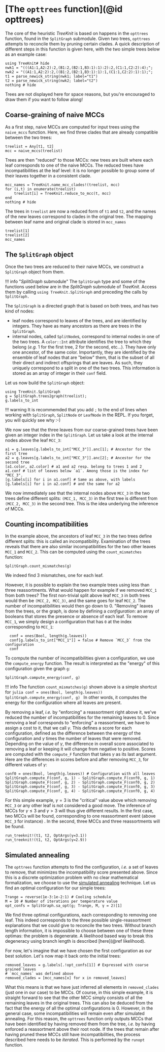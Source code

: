 # [The `opttrees` function](@id opttrees)

The core of the heuristic *TreeKnit* is based on happens in the `opttrees` function, found in the `SplitGraph` submodule. 
  Given two trees, `opttrees` attempts to reconcile them by pruning certain clades. 
  A quick description of different steps in this function is given here, with the two simple trees below as an example case: 
```@example opttrees
using TreeKnit# hide
nwk1 = "(((A1:1,A2:2):2,(B1:2,(B2:1,B3:1):1):2):2,(C1:1,C2:2):4);";
nwk2 = "((A1:1,A2:2):2,((B1:2,(B2:1,B3:1):1):1,(C1:1,C2:2):1):1);";
t1 = parse_newick_string(nwk1; label="t1")
t2 = parse_newick_string(nwk2; label="t2")
nothing # hide
```
Trees are not displayed here for space reasons, but you're encouraged to draw them if you want to follow along! 

## Coarse-graining of naive MCCs

As a first step, naive MCCs are computed for input trees using the `naive_mccs` function. 
  Here, we find three clades that are already compatible between the two trees: 
```@example opttrees
treelist = Any[t1, t2]
mcc = naive_mccs(treelist)
```  

Trees are then "reduced" to those MCCs: new trees are built where each leaf corresponds to one of the naive MCCs. 
  The reduced trees have incompatibilities at the leaf level: it is no longer possible to group some of their leaves together in a consistent clade.  
```@example opttrees
mcc_names = TreeKnit.name_mcc_clades!(treelist, mcc)
for (i,t) in enumerate(treelist)
	treelist[i] = TreeKnit.reduce_to_mcc(t, mcc)
end
nothing # hide
```

The trees in `treelist` are now a reduced form of `t1` and `t2`, and the names of the new leaves correspond to clades in the original tree. 
  The mapping between leaf name and original clade is stored in `mcc_names`
```@repl opttrees
treelist[1]
treelist[2]
mcc_names
```

## The `SplitGraph` object

Once the two trees are reduced to their naive MCCs, we construct a `SplitGraph` object from them. 

!!! info "*SplitGraph* submodule"
    The `SplitGraph` type and some of the functions used below are in the *SplitGraph* submodule of *TreeKnit*. Access them by calling `using TreeKnit.SplitGraph` and preceding the calls by `SplitGraph.`

The `SplitGraph` is a directed graph that is based on both trees, and has two kind of nodes: 
- leaf nodes correspond to leaves of the trees, and are identified by integers. 
  They have as many ancestors as there are trees in the `SplitGraph`. 
- internal nodes, called `SplitNode`s, correspond to internal nodes in one of the two trees. A `color::Int` attribute identifies the tree to which they belong (*e.g.* 1 for the first tree, 2 for the second, etc...).
  They have only one ancestor, of the same color. 
  Importantly, they are identified by the ensemble of leaf nodes that are "below" them, that is the subset of all their direct and indirect offsprings that are leaves. 
  As such, they uniquely correspond to a split in one of the two trees. 
  This information is stored as an array of integer in their `conf` field. 

Let us now build the `SplitGraph` object: 
```@example opttrees
using TreeKnit.SplitGraph
g = SplitGraph.trees2graph(treelist); 
g.labels_to_int
```

!!! warning
    It is recommemded that you add `;` to the end of lines when working with `SplitGraph`, `SplitNode` or `LeafNode` in the REPL. 
    If you forget, you will quickly see why :-) 

We now see that the three leaves from our coarse-grained trees have been given an integer index in the `SplitGraph`. 
  Let us take a look at the internal nodes above the leaf `MCC_3`: 
```@repl opttrees
a1 = g.leaves[g.labels_to_int["MCC_3"]].anc[1]; # Ancestor for the first tree
a2 = g.leaves[g.labels_to_int["MCC_3"]].anc[2]; # Ancestor for the second tree
[a1.color, a2.color] # a1 and a2 resp. belong to trees 1 and 2
a1.conf # list of leaves below `a1`. Among those is the index for "MCC_3".
[g.labels[i] for i in a1.conf] # Same as above, with labels
[g.labels[i] for i in a2.conf] # and the same for a2 
```
We now immediately see that the internal nodes above `MCC_3` in the two trees define different splits: `(MCC_1, MCC_3)` in the first tree is different from `(MCC_2, MCC_3)` in the second tree. This is the idea underlying the inference of MCCs. 

## Counting incompatibilities

In the example above, the ancestors of leaf `MCC_3` in the two trees define different splits: this is called an incompatibility. 
  Examination of the trees reveals that there are also similar incompatibilities for the two other leaves `MCC_1` and `MCC_2`. 
  This can be computed using the `count_mismatches` function: 

```@example opttrees
SplitGraph.count_mismatches(g)
```

We indeed find 3 mismatches, one for each leaf. 

However, it is possible to explain the two example trees using less than three reassortments. 
  What would happen for example if we removed `MCC_1` from both trees? 
  The first non-trivial split above leaf `MCC_3` in both trees would then be `(MCC_2, MCC_3)`, and the same goes for leaf `MCC_2`. 
  The number of incompatibilities would then go down to 0. 
"Removing" leaves from the trees, or the graph, is done by defining a *configuration*: an array of booleans that stores the presence or absence of each leaf. 
  To remove `MCC_1`, we simply design a configuration that has `0` at the index corresponding to `MCC_1`: 

```@example opttrees
  conf = ones(Bool, length(g.leaves))
  conf[g.labels_to_int["MCC_1"]] = false # Remove `MCC_3` from the configuration
  conf
```

To compute the number of incompatibilities given a configuration, we use the `compute_energy` function. The result is interpreted as the "energy" of this configuration given the graph `g`: 

```@example opttrees
SplitGraph.compute_energy(conf, g)
```

!!! info 
    The function `count_mismatches(g)` shown above is a simple shortcut for 
    ```julia
    conf = ones(Bool, length(g.leaves))
    SplitGraph.compute_energy(conf, g)
    ```
    In other words, it computes the energy for the configuration where all leaves are present. 

By removing a leaf, *i.e.* by "enforcing" a reassortment right above it, we've reduced the number of incompatibilities for the remaining leaves to 0. 
  Since removing a leaf corresponds to "enforcing" a reassortment, we have to assign a cost to it, that we call $\gamma$. 
  This defines a score for each configuration, defined as the difference between the energy of the configuration and $\gamma$ times the number of leaves that were removed.
Depending on the value of $\gamma$, the difference in overall score associated to removing a leaf or keeping it will change from negative to positive. 
  Scores are computed with the `compute_F` function that takes $\gamma$ as its last argument.
  Here are the differences in scores before and after removing `MCC_3`, for different values of $\gamma$:   
```@repl opttrees
conf0 = ones(Bool, length(g.leaves)) # Configuration with all leaves
SplitGraph.compute_F(conf, g, 1) - SplitGraph.compute_F(conf0, g, 1)
SplitGraph.compute_F(conf, g, 2) - SplitGraph.compute_F(conf0, g, 2)
SplitGraph.compute_F(conf, g, 3) - SplitGraph.compute_F(conf0, g, 3)
SplitGraph.compute_F(conf, g, 4) - SplitGraph.compute_F(conf0, g, 4)
```

For this simple example, $\gamma = 3$ is the "critical" value above which removing `MCC_3` or any other leaf is not considered a good move. 
  The inference of MCCs for $\gamma \leq 3$ and $\gamma > 3$ will thus give different results. 
  In the first case, two MCCs will be found, corresponding to one reassortment event (above `MCC_3` for instance)
. 
  In the second, three MCCs and three reassortments will be found. 

```@repl opttrees
run_treeknit!(t1, t2, OptArgs(γ=3.1))
run_treeknit!(t1, t2, OptArgs(γ=2.9))
```

## Simulated annealing

The `opttrees` function attempts to find the configuration, *i.e.* a set of leaves to remove, that minimizes the incompatibility score presented above. 
  Since this is a discrete optimization problem with no clear mathematical formalization, we choose to use the [simulated annealing](https://en.wikipedia.org/wiki/Simulated_annealing) technique. 
Let us find an optimal configuration for our simple trees: 

```@example opttrees
Trange = reverse(1e-3:1e-2:1) # Cooling schedule
M = 10 # Number of iterations per temperature value
opt_confs = SplitGraph.sa_opt(g; Trange, M, γ = 2)[1]
```

We find three optimal configurations, each corresponding to removing one leaf. 
  This indeed corresponds to the three possible single-reassortment explanations that we could give to reconcile the two trees. 
  Without branch length information, it is impossible to choose between one of these three optimas: the problem is degenerate. 
  A likelihood based way to break this degeneracy using branch length is described [here](@ref likelihood).

For now, let's imagine that we have chosen the first configuration as our best solution. 
  Let's now map it back onto the initial trees: 

```@repl opttrees
removed_leaves = g.labels[.!opt_confs[1]] # Expressed with coarse grained leaves
# `mcc_names` was defined above
removed_clades = [mcc_names[x] for x in removed_leaves]
```

What this means is that we have just inferred all elements in `removed_clades` (just one in our case) to be MCCs. 
  Of course, in this simple example, it is straight forward to see that the other MCC simply consists of all the remaining leaves in the original trees. 
  This can also be deduced from the fact that the energy of all the optimal configurations is 0. 
However, in the general case, some incompatibilities will remain even after simulated annealing. 
  For this reason, the `opttrees` function only outputs MCCs that have been identified by having removed them from the tree, *i.e.* by having enforced a reassortment above their root node. 
  If the trees that remain after having pruned these MCCs still have incompatibilities, the process described here needs to be *iterated*. 
  This is performed by the `runopt` function. 






